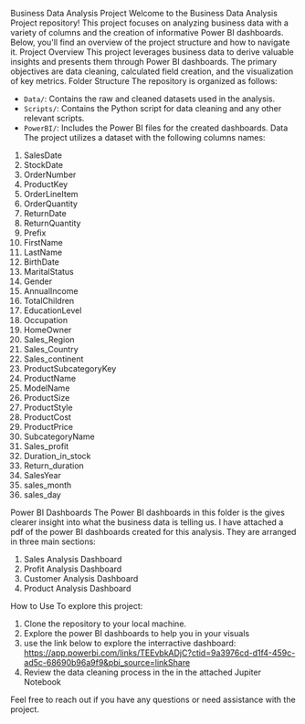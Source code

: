 Business Data Analysis Project
Welcome to the Business Data Analysis Project repository! This project focuses on analyzing business data with a variety of columns and the creation of informative Power BI dashboards. Below, you'll find an overview of the project structure and how to navigate it.
 Project Overview
This project leverages business data to derive valuable insights and presents them through Power BI dashboards. The primary objectives are data cleaning, calculated field creation, and the visualization of key metrics.
Folder Structure
The repository is organized as follows:
- `Data/`: Contains the raw and cleaned datasets used in the analysis.
- `Scripts/`: Contains the Python script for data cleaning and any other relevant scripts.
- `PowerBI/`: Includes the Power BI files for the created dashboards.
 Data
The project utilizes a dataset with the following columns names:
1. SalesDate
2. StockDate
3. OrderNumber
4. ProductKey
5. OrderLineItem
6. OrderQuantity
7. ReturnDate
8. ReturnQuantity
9. Prefix
10. FirstName
11. LastName
12. BirthDate
13. MaritalStatus
14. Gender
15. AnnualIncome
16. TotalChildren
17. EducationLevel
18. Occupation
19. HomeOwner
20. Sales_Region
21. Sales_Country
22. Sales_continent
23. ProductSubcategoryKey
24. ProductName
25. ModelName
26. ProductSize
27. ProductStyle
28. ProductCost
29. ProductPrice
30. SubcategoryName
31. Sales_profit
32. Duration_in_stock
33. Return_duration
34. SalesYear
35. sales_month
36. sales_day

Power BI Dashboards
The Power BI dashboards in this folder is the gives clearer insight into what the business data is telling us. I have attached a pdf of the power BI dashboards created for this analysis. They are arranged in three main sections:
1.	Sales Analysis Dashboard
2.	Profit Analysis Dashboard
3.	Customer Analysis Dashboard
4.	Product Analysis Dashboard

How to Use
To explore this project:
1. Clone the repository to your local machine.
2. Explore the power BI dashboards to help you in your visuals
3. use the link below to explore the interractive dashboard: https://app.powerbi.com/links/TEEvbkADjC?ctid=9a3976cd-d1f4-459c-ad5c-68690b96a9f9&pbi_source=linkShare
4. Review the data cleaning process in the in the attached Jupiter Notebook

Feel free to reach out if you have any questions or need assistance with the project.


